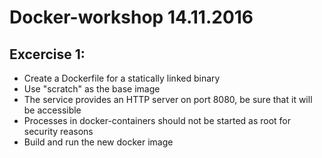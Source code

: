 # Docker-workshop 14.11.2016

## Excercise 1:

 - Create a Dockerfile for a statically linked binary
 - Use "scratch" as the base image
 - The service provides an HTTP server on port 8080, be sure that it will be accessible
 - Processes in docker-containers should not be started as root for security reasons
 - Build and run the new docker image